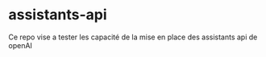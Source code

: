 # assistants-api
Ce repo vise a tester les capacité de la mise en place des assistants api de openAI
